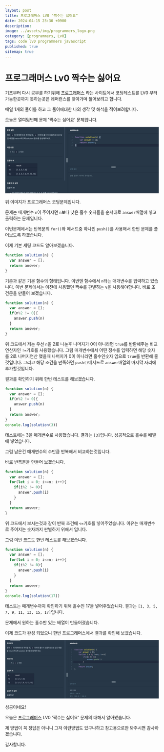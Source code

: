 ```yaml
---
layout: post
title: 프로그래머스 LV0 "짝수는 싫어요"
date: 2024-04-15 23:30 +0900
description: 
image: ../assets/img/programmers_logo.png
category: [programmers, Lv0]
tags: code lv0 programmers javascript
published: true
sitemap: true
---
```


# 프로그래머스 Lv0 짝수는 싫어요

  기초부터 다시 공부를 하기위해 [프로그래머스](https://programmers.co.kr/) 라는 사이트에서
  코딩테스트를 LV0 부터 가능한곳까지 못하는곳은 레퍼런스를 찾아가며 풀어보려고 합니다.
  
  매일 1개의 풀이를 하고 그 풀이에대한 나의 생각 및 해석을 적어보려합니다.

  오늘은 열여덟번째 문제 '짝수는 싫어요' 문제입니다.

  ![프로그래머스 이미지](/assets/img/짝수는싫어요_01.jpg)

  위 이미지가 프로그래머스 코딩문제입니다.
  
  문제는 매개변수 `n`이 주어지면 `n`보다 낮은 홀수 숫자들을 순서대로 `answer`배열에 넣고 출력하는 문제입니다.

  이번문제에서는 반복문의 `for()`와 메서드중 하나인 `push()`를 사용해서 한번 문제를 풀어보도록 하겠습니다.

  이제 기본 세팅 코드도 알아보겠습니다.
  
```javascript
function solution(n) {
  var answer = [];
  return answer;
}
``` 
기존과 같은 기본 함수의 형태입니다. 이번엔 함수에서 `n`라는 매개변수를 입력하고 있습니다.
이번 문제에서는 이전에 사용했던 짝수를 판별하는 `%`을 사용해야합니다.
바로 조건문을 만들어 보겠습니다.
```javascript
function solution(n) {
  var answer = [];
  if(n%2 != 0){
    answer.push(n)
  }
  return answer;
}
```
위 코드에서 저는 우선 `n`을 2로 나눈후 나머지가 0이 아니라면 `true`를 반환해주는 비교연산자인 `!=`기호를 사용했습니다.
그럼 매개변수에서 어떤 정수를 입력하면 해당 숫자를 2로 나머지연산 했을때 나머지가 0이 아니라면 홀수인숫자 임으로 `true`를 반환해 줄것입니다.
그리고 해당 조건을 만족하면 `push()`메서드로 `answer`배열의 마지막 자리에 추가할것입니다.

결과를 확인하기 위해 한번 테스트를 해보겠습니다.

```javascript
function solution(n) {
  var answer = [];
  if(n%2 != 0){
    answer.push(n)
  }
  return answer;
}
console.log(solution(3))
```
테스트에는 3을 매개변수로 사용했습니다. 결과는 `[3]`입니다. 성공적으로 홀수를 배열에 넣었습니다.

그럼 남은건 매개변수의 수만큼 반복해서 비교하는것입니다.

바로 반복문을 만들어 보겠습니다.

```javascript
function solution(n) {
  var answer = [];
  for(let i = 0; i<=n; i++){
    if(i%2 != 0){
      answer.push(i)
    }
  }
  return answer;
}
``` 
위 코드에서 보시는것과 같이 반복 조건에 `<=`기호를 넣어주었습니다. 이유는 매개변수로 주어지는 숫자까지 판별하기 위해서 입니다.

그럼 이번 코드도 한번 테스트를 해보겠습니다.
```javascript
function solution(n) {
  var answer = [];
  for(let i = 0; i<=n; i++){
    if(i%2 != 0){
      answer.push(i)
    }
  }
  return answer;
}
console.log(solution(17))
``` 
테스트는 매개변수까지 확인하기 위해 홀수인 17을 넣어주었습니다.
결과는 `[1, 3, 5, 7, 9, 11, 13, 15, 17]`입니다.

문제에서 원하는 홀수만 있는 배열이 만들어졌습니다.

이제 코드가 완성 되었으니 한번 프로그래머스에서 결과를 확인해 보겠습니다.

![프로그래머스 이미지](/assets/img/짝수는싫어요_02.jpg)

성공이네요!

오늘은 [프로그래머스](https://programmers.co.kr/) LV0 '짝수는 싫어요' 문제의 대해서 알아봤습니다.

제 방법이 꼭 정답은 아니니 그저 이런방법도 있구나하고 참고용으로만 봐주시면 감사하겠습니다.

감사합니다.